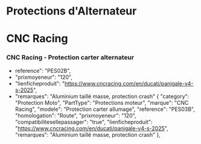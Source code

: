 # Protections d'Alternateur
# CNC Racing
### CNC Racing - Protection carter alternateur
- reference": "PES02B",
- "prixmoyeneur": "120",
 - "lienficheproduit": "https://www.cncracing.com/en/ducati/panigale-v4-s-2025",
-    "remarques": "Aluminium taillé masse, protection crash"
  {
    "category": "Protection Moto",
    "PartType": "Protections moteur",
    "marque": "CNC Racing",
    "modele": "Protection carter allumage",
    "reference": "PES03B",
    "homologation": "Route",
    "prixmoyeneur": "120",
    "compatibilitesellepassager": "true",
    "lienficheproduit": "https://www.cncracing.com/en/ducati/panigale-v4-s-2025",
    "remarques": "Aluminium taillé masse, protection crash"
  },
